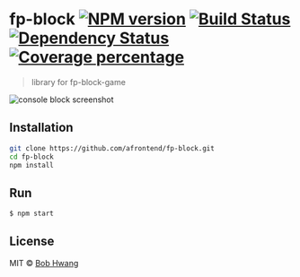 # fp-block [![NPM version][npm-image]][npm-url] [![Build Status][travis-image]][travis-url] [![Dependency Status][daviddm-image]][daviddm-url] [![Coverage percentage][coveralls-image]][coveralls-url]
> library for fp-block-game

![console block screenshot](https://agvim.files.wordpress.com/2019/03/fp-block.png "console block screenshot")

## Installation

```sh
git clone https://github.com/afrontend/fp-block.git
cd fp-block
npm install
```

## Run

```sh
$ npm start
```

## License

MIT © [Bob Hwang](https://agvim.wordpress.com)


[npm-image]: https://badge.fury.io/js/fp-block.svg
[npm-url]: https://npmjs.org/package/fp-block
[travis-image]: https://travis-ci.org/afrontend/fp-block.svg?branch=master
[travis-url]: https://travis-ci.org/afrontend/fp-block
[daviddm-image]: https://david-dm.org/afrontend/fp-block.svg?theme=shields.io
[daviddm-url]: https://david-dm.org/afrontend/fp-block
[coveralls-image]: https://coveralls.io/repos/afrontend/fp-block/badge.svg
[coveralls-url]: https://coveralls.io/r/afrontend/fp-block
